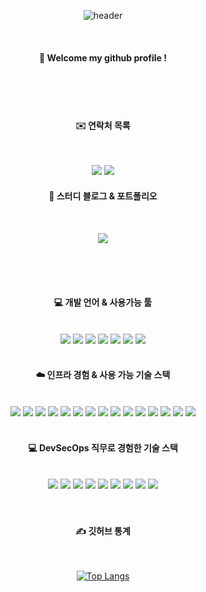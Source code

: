 <div align="center">
  
![header](https://capsule-render.vercel.app/api?type=waving&text=kilkat&height=250&fontSize=70)

<br/>
  
####  :wave: Welcome my github profile !
  
<br/>
<br/>
<br/>
  
####  ✉️ 연락처 목록

<br/>
  
<a href="https://www.facebook.com/rhkddns3459" target="_blank"><img src="https://img.shields.io/badge/facebook-1877F2?style=flat-square&logo=facebook&logoColor=white"/></a>
<a href="https://www.instagram.com/k_kilkat" target="_blank"><img src="https://img.shields.io/badge/instagram-E4405F?style=flat-square&logo=instagram&logoColor=white"/></a>

####  📓 스터디 블로그 & 포트폴리오

<br/>

<a href="https://kilkat.tistory.com" target="_blank"><img src="https://img.shields.io/badge/tistory-000000?style=flat-square&logo=tistory&logoColor=white"/></a>

<br/>
<br/>
<br/>
  
####  💻 개발 언어 & 사용가능 툴

<br/>
  
<img src="https://img.shields.io/badge/python-3776AB?style=for-the-badge&logo=python&logoColor=white">
<img src="https://img.shields.io/badge/django-092E20?style=for-the-badge&logo=django&logoColor=white">
<img src="https://img.shields.io/badge/node.js-339933?style=for-the-badge&logo=nodedotjs&logoColor=white">
<img src="https://img.shields.io/badge/kalilinux-557C94?style=for-the-badge&logo=kalilinux&logoColor=white">
<img src="https://img.shields.io/badge/ubuntu-E95420?style=for-the-badge&logo=ubuntu&logoColor=white">
<img src="https://img.shields.io/badge/wireshark-1679A7?style=for-the-badge&logo=wireshark&logoColor=white">
<img src="https://img.shields.io/badge/github-181717?style=for-the-badge&logo=github&logoColor=white">

<br/>
<br/>

####  ☁️ 인프라 경험 & 사용 가능 기술 스택

<br/>

<img src="https://img.shields.io/badge/awsfargate-FF9900?style=for-the-badge&logo=awsfargate&logoColor=white">
<img src="https://img.shields.io/badge/awsorganizations-E7157B?style=for-the-badge&logo=awsorganizations&logoColor=white">
<img src="https://img.shields.io/badge/awssecretsmanager-DD344C?style=for-the-badge&logo=awssecretsmanager&logoColor=white">
<img src="https://img.shields.io/badge/awselasticloadbalancing-8C4FFF?style=for-the-badge&logo=awselasticloadbalancing&logoColor=white">
<img src="https://img.shields.io/badge/amazonwebservices-232F3E?style=for-the-badge&logo=amazonwebservices&logoColor=white">
<img src="https://img.shields.io/badge/amazons3-569A31?style=for-the-badge&logo=amazons3&logoColor=white">
<img src="https://img.shields.io/badge/amazonrds-527FFF?style=for-the-badge&logo=amazonrds&logoColor=white">
<img src="https://img.shields.io/badge/amazonroute53-8C4FFF?style=for-the-badge&logo=amazonroute53&logoColor=white">
<img src="https://img.shields.io/badge/amazondynamodb-4053D6?style=for-the-badge&logo=amazondynamodb&logoColor=white">
<img src="https://img.shields.io/badge/amazoncloudwatch-FF4F8B?style=for-the-badge&logo=amazoncloudwatch&logoColor=white">
<img src="https://img.shields.io/badge/amazonec2-FF9900?style=for-the-badge&logo=amazonec2&logoColor=white">
<img src="https://img.shields.io/badge/amazonecs-FF9900?style=for-the-badge&logo=amazonecs&logoColor=white">
<img src="https://img.shields.io/badge/amazoneks-FF9900?style=for-the-badge&logo=amazoneks&logoColor=white">
<img src="https://img.shields.io/badge/naver cloud-03C75A?style=for-the-badge&logo=naver&logoColor=white">
<img src="https://img.shields.io/badge/kt cloud-E02027?style=for-the-badge&logo=kt cloud&logoColor=white">

<br/>
<br/>

####  💻 DevSecOps 직무로 경험한 기술 스택

<br/>

<img src="https://img.shields.io/badge/jenkins-D24939?style=for-the-badge&logo=jenkins&logoColor=white">
<img src="https://img.shields.io/badge/gitlab-FC6D26?style=for-the-badge&logo=gitlab&logoColor=white">
<img src="https://img.shields.io/badge/githubactions-2088FF?style=for-the-badge&logo=githubactions&logoColor=white">
<img src="https://img.shields.io/badge/fortinets-EE3124?style=for-the-badge&logo=fortinet&logoColor=white">
<img src="https://img.shields.io/badge/fortinets-EE3124?style=for-the-badge&logo=fortinet&logoColor=white">
<img src="https://img.shields.io/badge/bluemax vpn-0854C1?style=for-the-badge&logo=bluemax vpn&logoColor=white">
<img src="https://img.shields.io/badge/gnubash-4EAA25?style=for-the-badge&logo=gnubash&logoColor=white">
<img src="https://img.shields.io/badge/minio-C72E49?style=for-the-badge&logo=minio&logoColor=white">
<!-- 이어서 작성해야함 --!>
<img src="https://img.shields.io/badge/diagramsdotnet-F08705?style=for-the-badge&logo=diagramsdotnet&logoColor=white">

<br/>
<br/>
<br/>
  
#### ✍ 깃허브 통계

<br/>
  
[![Top Langs](https://github-readme-stats.vercel.app/api/top-langs/?username=kilkat&layout=compact)](https://github.com/anuraghazra/github-readme-stats)

<br/>
  
</div>
